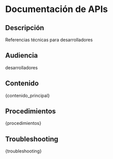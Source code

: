 # Documentación de APIs

## Descripción
Referencias técnicas para desarrolladores

## Audiencia
desarrolladores

## Contenido

{contenido_principal}

## Procedimientos

{procedimientos}

## Troubleshooting

{troubleshooting}
